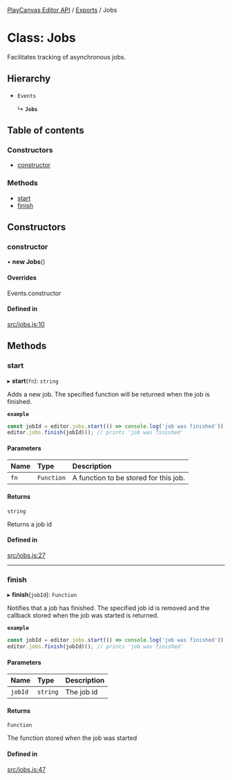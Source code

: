 [PlayCanvas Editor API](../README.md) / [Exports](../modules.md) / Jobs

# Class: Jobs

Facilitates tracking of asynchronous jobs.

## Hierarchy

- `Events`

  ↳ **`Jobs`**

## Table of contents

### Constructors

- [constructor](Jobs.md#constructor)

### Methods

- [start](Jobs.md#start)
- [finish](Jobs.md#finish)

## Constructors

### constructor

• **new Jobs**()

#### Overrides

Events.constructor

#### Defined in

[src/jobs.js:10](https://github.com/playcanvas/editor-api/blob/10ca2e4/src/jobs.js#L10)

## Methods

### start

▸ **start**(`fn`): `string`

Adds a new job. The specified function will be returned when the
job is finished.

**`example`**
```javascript
const jobId = editor.jobs.start(() => console.log('job was finished'));
editor.jobs.finish(jobId)(); // prints 'job was finished'
```

#### Parameters

| Name | Type | Description |
| :------ | :------ | :------ |
| `fn` | `Function` | A function to be stored for this job. |

#### Returns

`string`

Returns a job id

#### Defined in

[src/jobs.js:27](https://github.com/playcanvas/editor-api/blob/10ca2e4/src/jobs.js#L27)

___

### finish

▸ **finish**(`jobId`): `Function`

Notifies that a job has finished. The specified job
id is removed and the callback stored when the job was
started is returned.

**`example`**
```javascript
const jobId = editor.jobs.start(() => console.log('job was finished'));
editor.jobs.finish(jobId)(); // prints 'job was finished'
```

#### Parameters

| Name | Type | Description |
| :------ | :------ | :------ |
| `jobId` | `string` | The job id |

#### Returns

`Function`

The function stored when the job was started

#### Defined in

[src/jobs.js:47](https://github.com/playcanvas/editor-api/blob/10ca2e4/src/jobs.js#L47)
